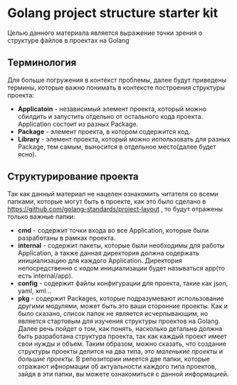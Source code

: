 # Golang project structure starter kit
Целью данного материала является выражение точки зрения о структуре файлов в проектах на Golang

## Терминология
Для больше погружения в контекст проблемы, далее будут приведены термины, которые важно понимать в
контексте построения структуры проекта:
* __Applicatoin__ - независимый элемент проекта, который можно сбилдить и запустить отдельно от остального
кода проекта. Application состоит из разных Package.
* __Package__ - элемент проекта, в котором содержится код.
* __Library__ - элемент проекта, который можно использовать для разных Package, тем самым, выносится в 
отдельное место(далее будет ясно).

## Структурирование проекта
Так как данный материал не нацелен ознакомить читателя со всеми папками, которые могут быть в проекте, 
как это было сделано в https://github.com/golang-standards/project-layout , то будут отражены только
важные папки:
* __cmd__ - содержит точки входа во все Application, которые были разработаны в рамках проекта.
* __internal__ - содержит пакеты, которые были необходимы для работы Application, а также 
данная директория должна содержать инициализацию для каждого Application. Директория непосредственно
с кодом инициализации будет называться app(то есть internal/app).
* __config__ - содержит файлы конфигурации для проекта, такие как json, yaml, xml...
* __pkg__ - содержит Packages, которые подразумевают использование другими модулями, может быть это
ваши сторонние проекты.
Как и было сказано, список папок не является исчерпывающим, но является стартовым для изучения 
структуры проектов на Golang.
Далее речь пойдет о том, как понять, насколько детально должна быть разработана структура проекта,
так как каждый проект имеет свои нужды и объем. Таким образом, можно сказать, что создание структуры
проекты делится на два типа, это _маленькие проекты_ и _большие проекты_. В репозитории
имеется две папки, которые отражают ифнормации об актуальности каждого типа проектов, зайдя в эти
папки, вы можете ознакомиться с данной информацией.



